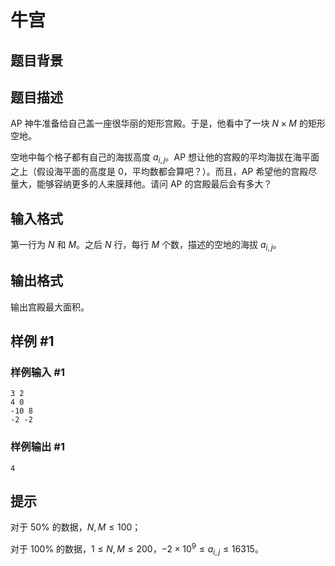 # 牛宫

## 题目背景



## 题目描述

AP 神牛准备给自己盖一座很华丽的矩形宫殿。于是，他看中了一块 $N \times M$ 的矩形空地。

空地中每个格子都有自己的海拔高度 $a_{i,j}$。AP 想让他的宫殿的平均海拔在海平面之上（假设海平面的高度是 0，平均数都会算吧？）。而且，AP 希望他的宫殿尽量大，能够容纳更多的人来膜拜他。请问 AP 的宫殿最后会有多大？


## 输入格式

第一行为 $N$ 和 $M$。之后 $N$ 行，每行 $M$ 个数，描述的空地的海拔 $a_{i,j}$。


## 输出格式

输出宫殿最大面积。


## 样例 #1

### 样例输入 #1
```
3 2
4 0
-10 8
-2 -2
```

### 样例输出 #1

```
4
```

## 提示

对于 $50\%$ 的数据，$N,M \le 100$；

对于 $100 \%$ 的数据，$1 \le N,M \le 200$，$-2\times10^9 \le a_{i,j} \le 16315$。

